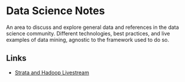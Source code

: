 Data Science Notes
===

An area to discuss and explore general data and references in the data science community. Different technologies, best practices, and live examples of data mining, agnostic to the framework used to do so.


Links
---

* [Strata and Hadoop Livestream](http://original.livestream.com/oreillystrata)
